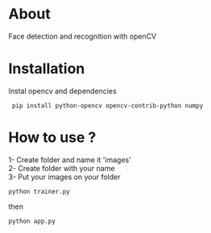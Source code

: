# About
Face detection and recognition with openCV

# Installation
Instal opencv and dependencies
```
 pip install python-opencv opencv-contrib-python numpy
```

# How to use ?
1- Create folder and name it 'images'<br>
2- Create folder with your name<br>
3- Put your images on your folder<br>
```
python trainer.py
```
then
```
python app.py
```
